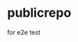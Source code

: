 # publicrepo
for e2e test







































































































































































































































































































































































































































































































































































































































































































































































































































































































































































































































































































































































































































































































































































































































































































































































































































































































































































































































































































































































































































































































































































































































































































































































































































































































































































































































































































































































































































































































































































































































































































































































































































































